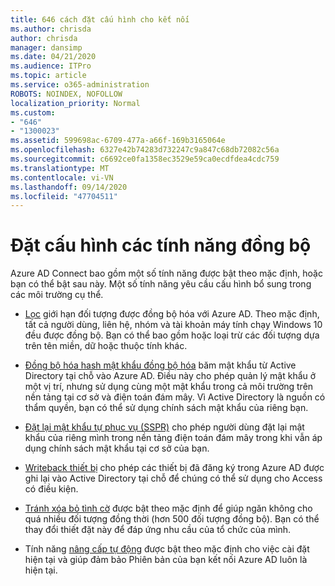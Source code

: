 ```yaml
---
title: 646 cách đặt cấu hình cho kết nối
ms.author: chrisda
author: chrisda
manager: dansimp
ms.date: 04/21/2020
ms.audience: ITPro
ms.topic: article
ms.service: o365-administration
ROBOTS: NOINDEX, NOFOLLOW
localization_priority: Normal
ms.custom:
- "646"
- "1300023"
ms.assetid: 599698ac-6709-477a-a66f-169b3165064e
ms.openlocfilehash: 6327e42b74283d732247c9a847c68db72082c56a
ms.sourcegitcommit: c6692ce0fa1358ec3529e59ca0ecdfdea4cdc759
ms.translationtype: MT
ms.contentlocale: vi-VN
ms.lasthandoff: 09/14/2020
ms.locfileid: "47704511"
---
```

# <a name="configure-sync-features"></a>Đặt cấu hình các tính năng đồng bộ

Azure AD Connect bao gồm một số tính năng được bật theo mặc định, hoặc bạn có thể bật sau này. Một số tính năng yêu cầu cấu hình bổ sung trong các môi trường cụ thể.

- [Lọc](https://docs.microsoft.com/azure/active-directory/connect/active-directory-aadconnectsync-configure-filtering) giới hạn đối tượng được đồng bộ hóa với Azure AD. Theo mặc định, tất cả người dùng, liên hệ, nhóm và tài khoản máy tính chạy Windows 10 đều được đồng bộ. Bạn có thể bao gồm hoặc loại trừ các đối tượng dựa trên tên miền, dữ hoặc thuộc tính khác.

- [Đồng bộ hóa hash mật khẩu đồng bộ hóa](https://docs.microsoft.com/azure/active-directory/connect/active-directory-aadconnectsync-implement-password-hash-synchronization) băm mật khẩu từ Active Directory tại chỗ vào Azure AD. Điều này cho phép quản lý mật khẩu ở một vị trí, nhưng sử dụng cùng một mật khẩu trong cả môi trường trên nền tảng tại cơ sở và điện toán đám mây. Vì Active Directory là nguồn có thẩm quyền, bạn có thể sử dụng chính sách mật khẩu của riêng bạn.

- [Đặt lại mật khẩu tự phục vụ (SSPR)](https://docs.microsoft.com/azure/active-directory/authentication/quickstart-sspr) cho phép người dùng đặt lại mật khẩu của riêng mình trong nền tảng điện toán đám mây trong khi vẫn áp dụng chính sách mật khẩu tại cơ sở của bạn.

- [Writeback thiết bị](https://docs.microsoft.com/azure/active-directory/connect/active-directory-aadconnect-feature-device-writeback) cho phép các thiết bị đã đăng ký trong Azure AD được ghi lại vào Active Directory tại chỗ để chúng có thể sử dụng cho Access có điều kiện.

- [Tránh xóa bỏ tình cờ](https://docs.microsoft.com/azure/active-directory/connect/active-directory-aadconnectsync-feature-prevent-accidental-deletes) được bật theo mặc định để giúp ngăn không cho quá nhiều đối tượng đồng thời (hơn 500 đối tượng đồng bộ). Bạn có thể thay đổi thiết đặt này để đáp ứng nhu cầu của tổ chức của mình.

- Tính năng [nâng cấp tự động](https://docs.microsoft.com/azure/active-directory/connect/active-directory-aadconnect-feature-automatic-upgrade) được bật theo mặc định cho việc cài đặt hiện tại và giúp đảm bảo Phiên bản của bạn kết nối Azure AD luôn là hiện tại.
